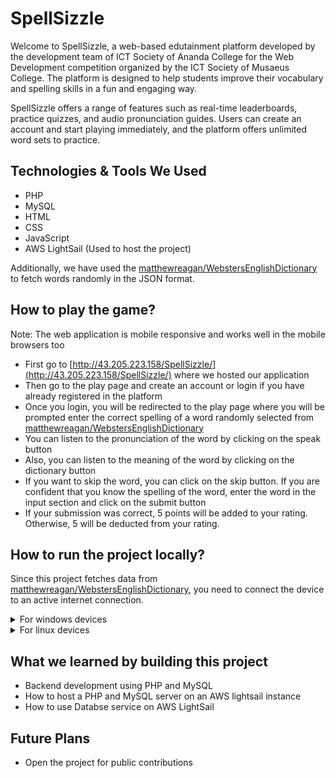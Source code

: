 # SpellSizzle

Welcome to SpellSizzle, a web-based edutainment platform developed by the development team of ICT Society of Ananda College for the Web Development competition organized by the ICT Society of Musaeus College. The platform is designed to help students improve their vocabulary and spelling skills in a fun and engaging way.

SpellSizzle offers a range of features such as real-time leaderboards, practice quizzes, and audio pronunciation guides. Users can create an account and start playing immediately, and the platform offers unlimited word sets to practice.

## Technologies & Tools We Used

-   PHP
-   MySQL
-   HTML
-   CSS
-   JavaScript
-   AWS LightSail (Used to host the project)

Additionally, we have used the [matthewreagan/WebstersEnglishDictionary](https://github.com/matthewreagan/WebstersEnglishDictionary) to fetch words randomly in the JSON format.

## How to play the game?

Note: The web application is mobile responsive and works well in the mobile browsers too

-   First go to [http://43.205.223.158/SpellSizzle/](http://43.205.223.158/SpellSizzle/) where we hosted our application
-   Then go to the play page and create an account or login if you have already registered in the platform
-   Once you login, you will be redirected to the play page where you will be prompted enter the correct spelling of a word randomly selected from [matthewreagan/WebstersEnglishDictionary](https://github.com/matthewreagan/WebstersEnglishDictionary)
-   You can listen to the pronunciation of the word by clicking on the speak button
-   Also, you can listen to the meaning of the word by clicking on the dictionary button
-   If you want to skip the word, you can click on the skip button. If you are confident that you know the spelling of the word, enter the word in the input section and click on the submit button
-   If your submission was correct, 5 points will be added to your rating. Otherwise, 5 will be deducted from your rating.

## How to run the project locally?

Since this project fetches data from [matthewreagan/WebstersEnglishDictionary](https://github.com/matthewreagan/WebstersEnglishDictionary), you need to connect the device to an active internet connection.

<details>
<summary>For windows devices</summary>
<ol>
    <li>First install the <a href="https://www.apachefriends.org/" target="_blank">XAMPP</a> server in your machine</li>
    <li>Then head overto PHPMyAdmin in the localhost and create a Database named as 'spellsizzle'. Next import the <a href="./sql/users.sql">SpellSizzle/sql/users.sql</a> file in to the database</li>
    <li></li>
    <li></li>
</ol>
</details>

<details>
<summary>For linux devices</summary>
<ol>
    <li>First install the <a href="https://www.apachefriends.org/" target="_blank">XAMPP</a> server in your machine</li>
    <li>Next start the MySQL server</li>
    <li>Then head overto PHPMyAdmin in the localhost and create a Database named as 'spellsizzle'. Next import the <a href="./sql/users.sql">SpellSizzle/sql/users.sql</a> file in to the database</li>
    <li>
        Install Apache, PHP and PHP-MySQL
        <pre>sudo apt-get install apache2 php php-mysql</pre>
    </li>
    <li>Install git
        <pre>sudo apt-get install git</pre>
    </li>
    <li>Clone the project from github and navigate to the root directory of the project
    <pre>git clone https://github.com/shakyapeiris/SpellSizzle.git && cd SpellSizzle</pre></li>
    <li>Serve the PHP project
    <pre>php -S 0.0.0.0:3000</pre></li>
</ol>
</details>

## What we learned by building this project

-   Backend development using PHP and MySQL
-   How to host a PHP and MySQL server on an AWS lightsail instance
-   How to use Databse service on AWS LightSail

## Future Plans

-   Open the project for public contributions
